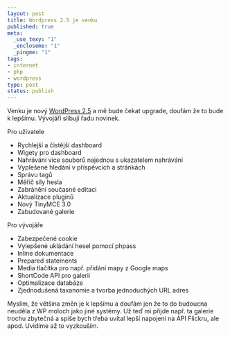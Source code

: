 ```yaml
--- 
layout: post
title: Wordpress 2.5 je venku
published: true
meta: 
  _use_texy: "1"
  _encloseme: "1"
  _pingme: "1"
tags: 
- internet
- php
- wordpress
type: post
status: publish
---
```

<p>Venku je nový <a href="http://wordpress.org/">WordPress 2.5</a> a mě bude čekat upgrade, doufám že to bude k lepšímu. Vývojáři slibují řadu novinek.</p>  <p>Pro uživatele</p>  <ul>   <li>Rychlejší a čistější dashboard </li>    <li>Wigety pro dashboard </li>    <li>Nahrávání více souborů najednou s ukazatelem nahrávání </li>    <li>Vyplešené hledání v příspěvcích a stránkách </li>    <li>Správu tagů </li>    <li>Měřič síly hesla </li>    <li>Zabránění současné editaci </li>    <li>Aktualizace pluginů </li>    <li>Nový TinyMCE 3.0 </li>    <li>Zabudované galerie </li> </ul>  <p>Pro vývojáře</p>  <ul>   <li>Zabezpečené cookie </li>    <li>Vylepšené ukládání hesel pomocí phpass </li>    <li>Inline dokumentace </li>    <li>Prepared statements </li>    <li>Media tlačítka pro např. přidání mapy z Google maps </li>    <li>ShortCode API pro galerii </li>    <li>Optimalizace databáze </li>    <li>Zjednodušená taxanomie a tvorba jednoduchých URL adres </li> </ul>  <p>Myslím, že většina změn je k lepšímu a doufám jen že to do budoucna neuděla z WP moloch jako jiné systémy. Už teď mi přijde např. ta galerie trochu zbytečná a spiše bych třeba uvítal lepší napojení na API Flickru, ale apod. Uvidíme až to vyzkouším.</p>
